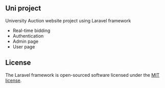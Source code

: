 ## Uni project

University Auction website project using Laravel framework

- Real-time bidding
- Authentication
- Admin page
- User page

## License

The Laravel framework is open-sourced software licensed under the [MIT license](https://opensource.org/licenses/MIT).

